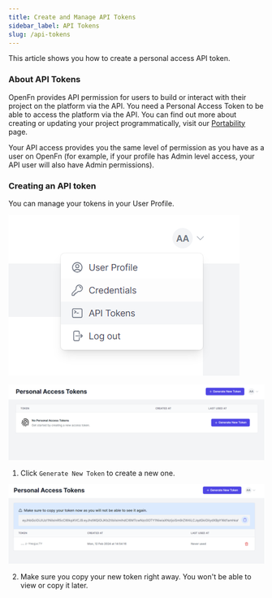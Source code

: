 ```yaml
---
title: Create and Manage API Tokens
sidebar_label: API Tokens
slug: /api-tokens
---
```


This article shows you how to create a personal access API token.

### About API Tokens

OpenFn provides API permission for users to build or interact with their project
on the platform via the API. You need a Personal Access Token to be able to
access the platform via the API. You can find out more about creating or
updating your project programmatically, visit our
[Portability](documentation/deploy/portability#using-the-cli-to-deploy-or-describe-projects-projects-as-code)
page.

Your API access provides you the same level of permission as you have as a user
on OpenFn (for example, if your profile has Admin level access, your API user
will also have Admin permissions).

### Creating an API token

You can manage your tokens in your User Profile.

![API Tokens Profile](/img/lightning_user_profile_api_tokens.png)

![API Tokens](/img/lightning_no_api_token.png)

1. Click `Generate New Token` to create a new one.

![New Token](/img/lightning_new_api_token.png)

2. Make sure you copy your new token right away. You won't be able to view or
   copy it later.